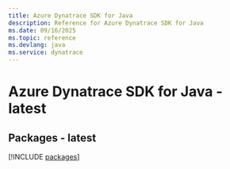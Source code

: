 ```yaml
---
title: Azure Dynatrace SDK for Java
description: Reference for Azure Dynatrace SDK for Java
ms.date: 09/16/2025
ms.topic: reference
ms.devlang: java
ms.service: dynatrace
---
```

# Azure Dynatrace SDK for Java - latest
## Packages - latest
[!INCLUDE [packages](dynatrace-index.md)]